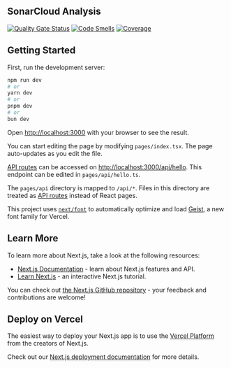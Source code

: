 ## SonarCloud Analysis

[![Quality Gate Status](https://sonarcloud.io/api/project_badges/measure?project=Kelompok-5-PPL-A_MAAMS-NG-FE&metric=alert_status)](https://sonarcloud.io/summary/new_code?id=Kelompok-5-PPL-A_MAAMS-NG-FE)
[![Code Smells](https://sonarcloud.io/api/project_badges/measure?project=Kelompok-5-PPL-A_MAAMS-NG-FE&metric=code_smells)](https://sonarcloud.io/summary/new_code?id=Kelompok-5-PPL-A_MAAMS-NG-FE)
[![Coverage](https://sonarcloud.io/api/project_badges/measure?project=Kelompok-5-PPL-A_MAAMS-NG-FE&metric=coverage)](https://sonarcloud.io/summary/new_code?id=Kelompok-5-PPL-A_MAAMS-NG-FE)

## Getting Started

First, run the development server:

```bash
npm run dev
# or
yarn dev
# or
pnpm dev
# or
bun dev
```

Open [http://localhost:3000](http://localhost:3000) with your browser to see the result.

You can start editing the page by modifying `pages/index.tsx`. The page auto-updates as you edit the file.

[API routes](https://nextjs.org/docs/pages/building-your-application/routing/api-routes) can be accessed on [http://localhost:3000/api/hello](http://localhost:3000/api/hello). This endpoint can be edited in `pages/api/hello.ts`.

The `pages/api` directory is mapped to `/api/*`. Files in this directory are treated as [API routes](https://nextjs.org/docs/pages/building-your-application/routing/api-routes) instead of React pages.

This project uses [`next/font`](https://nextjs.org/docs/pages/building-your-application/optimizing/fonts) to automatically optimize and load [Geist](https://vercel.com/font), a new font family for Vercel.

## Learn More

To learn more about Next.js, take a look at the following resources:

- [Next.js Documentation](https://nextjs.org/docs) - learn about Next.js features and API.
- [Learn Next.js](https://nextjs.org/learn-pages-router) - an interactive Next.js tutorial.

You can check out [the Next.js GitHub repository](https://github.com/vercel/next.js) - your feedback and contributions are welcome!

## Deploy on Vercel

The easiest way to deploy your Next.js app is to use the [Vercel Platform](https://vercel.com/new?utm_medium=default-template&filter=next.js&utm_source=create-next-app&utm_campaign=create-next-app-readme) from the creators of Next.js.

Check out our [Next.js deployment documentation](https://nextjs.org/docs/pages/building-your-application/deploying) for more details.
